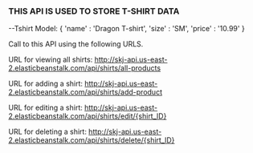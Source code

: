 ### THIS API IS USED TO STORE T-SHIRT DATA ###

--Tshirt Model:
              {
                'name' : 'Dragon T-shirt',
                'size' : 'SM',
                'price' : '10.99'
              }

Call to this API using the following URLS.


URL for viewing all shirts: http://skj-api.us-east-2.elasticbeanstalk.com/api/shirts/all-products

URL for adding a shirt: http://skj-api.us-east-2.elasticbeanstalk.com/api/shirts/add-product

URL for editing a shirt: http://skj-api.us-east-2.elasticbeanstalk.com/api/shirts/edit/{shirt_ID}

URL for deleting a shirt: http://skj-api.us-east-2.elasticbeanstalk.com/api/shirts/delete/{shirt_ID}
